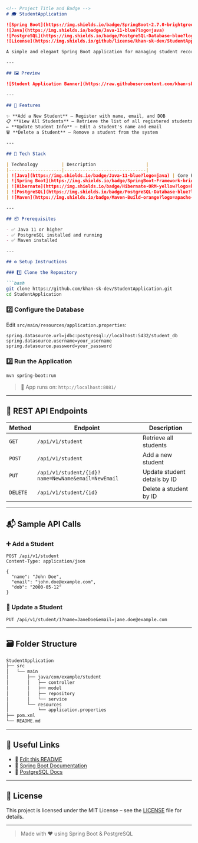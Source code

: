 ````markdown
<!-- Project Title and Badge -->
# 🎓 StudentApplication

![Spring Boot](https://img.shields.io/badge/SpringBoot-2.7.0-brightgreen?logo=spring-boot&logoColor=white)
![Java](https://img.shields.io/badge/Java-11-blue?logo=java)
![PostgreSQL](https://img.shields.io/badge/PostgreSQL-Database-blue?logo=postgresql)
![License](https://img.shields.io/github/license/khan-sk-dev/StudentApplication?style=flat-square)

A simple and elegant Spring Boot application for managing student records with full CRUD capabilities via RESTful APIs.

---

## 🖼️ Preview

![Student Application Banner](https://raw.githubusercontent.com/khan-sk-dev/StudentApplication/main/assets/banner.png)

---

## 🚀 Features

✨ **Add a New Student** – Register with name, email, and DOB  
📋 **View All Students** – Retrieve the list of all registered students  
✏️ **Update Student Info** – Edit a student's name and email  
🗑️ **Delete a Student** – Remove a student from the system

---

## 🧰 Tech Stack

| Technology         | Description                   |
|--------------------|-------------------------------|
| ![Java](https://img.shields.io/badge/Java-11-blue?logo=java) | Core Programming Language     |
| ![Spring Boot](https://img.shields.io/badge/SpringBoot-Framework-brightgreen?logo=spring-boot) | Backend Framework             |
| ![Hibernate](https://img.shields.io/badge/Hibernate-ORM-yellow?logo=hibernate) | ORM for Data Persistence      |
| ![PostgreSQL](https://img.shields.io/badge/PostgreSQL-Database-blue?logo=postgresql) | Relational Database           |
| ![Maven](https://img.shields.io/badge/Maven-Build-orange?logo=apache-maven) | Dependency Management         |

---

## 📦 Prerequisites

- ✅ Java 11 or higher  
- ✅ PostgreSQL installed and running  
- ✅ Maven installed  

---

## ⚙️ Setup Instructions

### 1️⃣ Clone the Repository

```bash
git clone https://github.com/khan-sk-dev/StudentApplication.git
cd StudentApplication
````

### 2️⃣ Configure the Database

Edit `src/main/resources/application.properties`:

```properties
spring.datasource.url=jdbc:postgresql://localhost:5432/student_db
spring.datasource.username=your_username
spring.datasource.password=your_password
```

### 3️⃣ Run the Application

```bash
mvn spring-boot:run
```

> 🚀 App runs on: `http://localhost:8081/`

---

## 🔌 REST API Endpoints

| Method   | Endpoint                                           | Description                  |
| -------- | -------------------------------------------------- | ---------------------------- |
| `GET`    | `/api/v1/student`                                  | Retrieve all students        |
| `POST`   | `/api/v1/student`                                  | Add a new student            |
| `PUT`    | `/api/v1/student/{id}?name=NewName&email=NewEmail` | Update student details by ID |
| `DELETE` | `/api/v1/student/{id}`                             | Delete a student by ID       |

---

## 📬 Sample API Calls

### ➕ Add a Student

```http
POST /api/v1/student
Content-Type: application/json

{
  "name": "John Doe",
  "email": "john.doe@example.com",
  "dob": "2000-05-12"
}
```

### 🔁 Update a Student

```http
PUT /api/v1/student/1?name=JaneDoe&email=jane.doe@example.com
```

---

## 🗃️ Folder Structure

```bash
StudentApplication
├── src
│   └── main
│       ├── java/com/example/student
│       │   ├── controller
│       │   ├── model
│       │   ├── repository
│       │   └── service
│       └── resources
│           └── application.properties
├── pom.xml
└── README.md
```

---

## 📎 Useful Links

* 📂 [Edit this README](https://github.com/khan-sk-dev/StudentApplication/edit/main/README.md)
* 📖 [Spring Boot Documentation](https://spring.io/projects/spring-boot)
* 🐘 [PostgreSQL Docs](https://www.postgresql.org/docs/)

---

## 📄 License

This project is licensed under the MIT License – see the [LICENSE](https://github.com/khan-sk-dev/StudentApplication/blob/main/LICENSE) file for details.

---

> Made with ❤️ using Spring Boot & PostgreSQL
